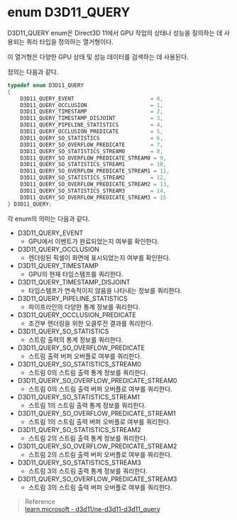 # enum D3D11_QUERY
D3D11_QUERY enum은 Direct3D 11에서 GPU 작업의 상태나 성능을 질의하는 데 사용되는 쿼리 타입을 정의하는 열거형이다.

이 열거형은 다양한 GPU 상태 및 성능 데이터를 검색하는 데 사용된다.

정의는 다음과 같다.

```cpp
typedef enum D3D11_QUERY
{
    D3D11_QUERY_EVENT                        = 0,
    D3D11_QUERY_OCCLUSION                    = 1,
    D3D11_QUERY_TIMESTAMP                    = 2,
    D3D11_QUERY_TIMESTAMP_DISJOINT           = 3,
    D3D11_QUERY_PIPELINE_STATISTICS          = 4,
    D3D11_QUERY_OCCLUSION_PREDICATE          = 5,
    D3D11_QUERY_SO_STATISTICS                = 6,
    D3D11_QUERY_SO_OVERFLOW_PREDICATE        = 7,
    D3D11_QUERY_SO_STATISTICS_STREAM0        = 8,
    D3D11_QUERY_SO_OVERFLOW_PREDICATE_STREAM0 = 9,
    D3D11_QUERY_SO_STATISTICS_STREAM1        = 10,
    D3D11_QUERY_SO_OVERFLOW_PREDICATE_STREAM1 = 11,
    D3D11_QUERY_SO_STATISTICS_STREAM2        = 12,
    D3D11_QUERY_SO_OVERFLOW_PREDICATE_STREAM2 = 13,
    D3D11_QUERY_SO_STATISTICS_STREAM3        = 14,
    D3D11_QUERY_SO_OVERFLOW_PREDICATE_STREAM3 = 15
} D3D11_QUERY;
```

각 enum의 의미는 다음과 같다.

* D3D11_QUERY_EVENT
  * GPU에서 이벤트가 완료되었는지 여부를 확인한다.
* D3D11_QUERY_OCCLUSION
  * 렌더링된 픽셀이 화면에 표시되었는지 여부를 확인한다.
* D3D11_QUERY_TIMESTAMP
  * GPU의 현재 타임스탬프를 쿼리한다.
* D3D11_QUERY_TIMESTAMP_DISJOINT
  * 타임스탬프가 연속적이지 않음을 나타내는 정보를 쿼리한다.
* D3D11_QUERY_PIPELINE_STATISTICS
  * 파이프라인의 다양한 통계 정보를 쿼리한다.
* D3D11_QUERY_OCCLUSION_PREDICATE
  * 조건부 렌더링을 위한 오클루전 결과를 쿼리한다.
* D3D11_QUERY_SO_STATISTICS
  * 스트림 출력의 통계 정보를 쿼리한다.
* D3D11_QUERY_SO_OVERFLOW_PREDICATE
  * 스트림 출력 버퍼 오버플로 여부를 쿼리한다.
* D3D11_QUERY_SO_STATISTICS_STREAM0
  * 스트림 0의 스트림 출력 통계 정보를 쿼리한다.
* D3D11_QUERY_SO_OVERFLOW_PREDICATE_STREAM0
  * 스트림 0의 스트림 출력 버퍼 오버플로 여부를 쿼리한다.
* D3D11_QUERY_SO_STATISTICS_STREAM1
  * 스트림 1의 스트림 출력 통계 정보를 쿼리한다.
* D3D11_QUERY_SO_OVERFLOW_PREDICATE_STREAM1
  * 스트림 1의 스트림 출력 버퍼 오버플로 여부를 쿼리한다.
* D3D11_QUERY_SO_STATISTICS_STREAM2
  * 스트림 2의 스트림 출력 통계 정보를 쿼리한다.
* D3D11_QUERY_SO_OVERFLOW_PREDICATE_STREAM2
  * 스트림 2의 스트림 출력 버퍼 오버플로 여부를 쿼리한다.
* D3D11_QUERY_SO_STATISTICS_STREAM3
  * 스트림 3의 스트림 출력 통계 정보를 쿼리한다.
* D3D11_QUERY_SO_OVERFLOW_PREDICATE_STREAM3
  * 스트림 3의 스트림 출력 버퍼 오버플로 여부를 쿼리한다.


> Reference  
> [learn.microsoft - d3d11/ne-d3d11-d3d11_query](https://learn.microsoft.com/ko-kr/windows/win32/api/d3d11/ne-d3d11-d3d11_query)